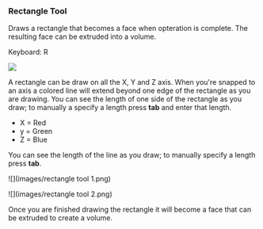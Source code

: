 ### Rectangle Tool

Draws a rectangle that becomes a face when opteration is complete. The resulting face can be extruded into a volume.

Keyboard: R

![](/assets/rectangle_toolbar.png)

A rectangle can be draw on all the X, Y and Z axis. When you're snapped to an axis a colored line will extend beyond one edge of the rectangle as you are drawing. You can see the length of one side of the rectangle as you draw; to manually a specify a length press **tab** and enter that length.

* X = Red
* y = Green
* Z = Blue

You can see the length of the line as you draw; to manually specify a length press **tab**.

![](images/rectangle tool 1.png)

![](images/rectangle tool 2.png)

Once you are finished drawing the rectangle it will become a face that can be extruded to create a volume.

